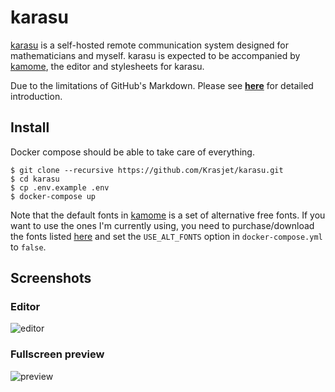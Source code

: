 # karasu

[karasu](https://github.com/Krasjet/karasu) is a self-hosted remote communication system designed for mathematicians and myself. karasu is expected to be accompanied by [kamome](https://github.com/Krasjet/kamome), the editor and style­sheets for karasu.

Due to the limitations of GitHub's Markdown. Please see [**here**](https://krasjet.com/voice/karasu/) for detailed introduction.

## Install

Docker compose should be able to take care of everything.
```
$ git clone --recursive https://github.com/Krasjet/karasu.git
$ cd karasu
$ cp .env.example .env
$ docker-compose up
```

Note that the default fonts in [kamome](https://github.com/Krasjet/kamome) is a set of alternative free fonts. If you want to use the ones I'm currently using, you need to purchase/download the fonts listed [here](https://github.com/Krasjet/kamome/tree/master/static/fonts) and set the `USE_ALT_FONTS` option in `docker-compose.yml` to `false`.

## Screenshots

### Editor

![editor](https://krasjet.com/voice/karasu/imgs/editor.png)

### Fullscreen preview

![preview](https://krasjet.com/voice/karasu/imgs/view.png)
